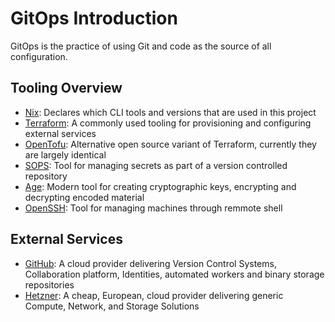 # GitOps Introduction

GitOps is the practice of using Git and code as the source of all configuration.

## Tooling Overview

- [Nix](https://nixos.org/): Declares which CLI tools and versions that are used in this project
- [Terraform](https://developer.hashicorp.com/terraform): A commonly used tooling for provisioning and configuring external services
- [OpenTofu](https://opentofu.org/): Alternative open source variant of Terraform, currently they are largely identical
- [SOPS](https://github.com/getsops/sops): Tool for managing secrets as part of a version controlled repository
- [Age](https://github.com/FiloSottile/age): Modern tool for creating cryptographic keys, encrypting and decrypting encoded material
- [OpenSSH](https://www.openssh.com/): Tool for managing machines through remmote shell

## External Services

- [GitHub](https://github.com/): A cloud provider delivering Version Control Systems, Collaboration platform, Identities, automated workers and binary storage repositories
- [Hetzner](https://www.hetzner.com/): A cheap, European, cloud provider delivering generic Compute, Network, and Storage Solutions
